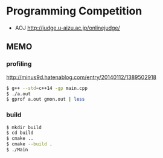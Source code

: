 # Programming Competition
- AOJ http://judge.u-aizu.ac.jp/onlinejudge/

## MEMO
### profiling
http://minus9d.hatenablog.com/entry/20140112/1389502918

```bash
$ g++ --std=c++14 -gp main.cpp
$ ./a.out
$ gprof a.out gmon.out | less
```

### build

```bash
$ mkdir build
$ cd build
$ cmake ..
$ cmake --build .
$ ./Main
```

